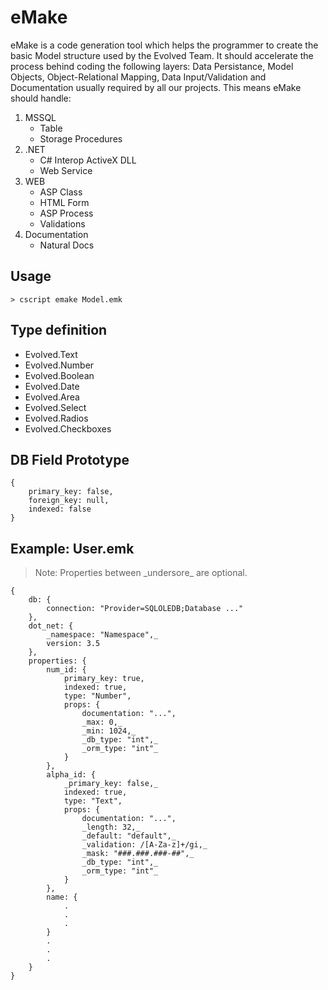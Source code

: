 eMake
=====

eMake is a code generation tool which helps the programmer to create the basic 
Model structure used by the Evolved Team. It should accelerate the process
behind coding the following layers: Data Persistance, Model Objects,
Object-Relational Mapping, Data Input/Validation and Documentation usually 
required by all our projects. This means eMake should handle:

1. MSSQL
    - Table
    - Storage Procedures
2. .NET
    - C# Interop ActiveX DLL
    - Web Service
3. WEB
    - ASP Class
    - HTML Form
    - ASP Process
    - Validations
4. Documentation
    - Natural Docs

Usage
-----

    > cscript emake Model.emk

Type definition
---------------

- Evolved.Text
- Evolved.Number
- Evolved.Boolean
- Evolved.Date
- Evolved.Area
- Evolved.Select
- Evolved.Radios
- Evolved.Checkboxes

DB Field Prototype
------------------

    {
        primary_key: false,
        foreign_key: null,
        indexed: false
    }

Example: User.emk
-----------------

> Note: Properties between \_undersore\_ are optional.

    {
        db: {
            connection: "Provider=SQLOLEDB;Database ..."
        },
        dot_net: {
            _namespace: "Namespace",_
            version: 3.5
        },
        properties: {
            num_id: {
                primary_key: true,
                indexed: true,
                type: "Number",
                props: {
                    documentation: "...",
                    _max: 0,_
                    _min: 1024,_
                    _db_type: "int",_
                    _orm_type: "int"_
                }
            },
            alpha_id: {
                _primary_key: false,_
                indexed: true,
                type: "Text",
                props: {
                    documentation: "...",
                    _length: 32,_
                    _default: "default",_
                    _validation: /[A-Za-z]+/gi,_
                    _mask: "###.###.###-##",_
                    _db_type: "int",_
                    _orm_type: "int"_
                }
            },
            name: {
                .
                .
                .
            }
            .
            .
            .
        }
    }
